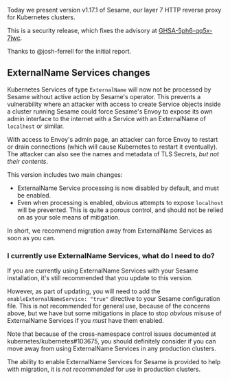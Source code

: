 Today we present version v1.17.1 of Sesame, our layer 7 HTTP reverse proxy for Kubernetes clusters.

This is a security release, which fixes the advisory at [GHSA-5ph6-qq5x-7jwc](https://github.com/projectsesame/sesame/security/advisories/GHSA-5ph6-qq5x-7jwc).

Thanks to @josh-ferrell for the initial report.

## ExternalName Services changes

Kubernetes Services of type `ExternalName` will now not be processed by Sesame without active action by Sesame's operator. This prevents a vulnerability where an attacker with access to create Service objects inside a cluster running Sesame could force Sesame's Envoy to expose its own admin interface to the internet with a Service with an ExternalName of `localhost` or similar.

With access to Envoy's admin page, an attacker can force Envoy to restart or drain connections (which will cause Kubernetes to restart it eventually). The attacker can also see the names and metadata of TLS Secrets, *but not their contents*.

This version includes two main changes:
- ExternalName Service processing is now disabled by default, and must be enabled.
- Even when processing is enabled, obvious attempts to expose `localhost` will be prevented. This is quite a porous control, and should not be relied on as your sole means of mitigation.

In short, we recommend migration away from ExternalName Services as soon as you can.

### I currently use ExternalName Services, what do I need to do?

If you are currently using ExternalName Services with your Sesame installation, it's still recommended that you update to this version.

However, as part of updating, you will need to add the `enableExternalNameService: "true"` directive to your Sesame configuration file. This is not recommended for general use, because of the concerns above, but we have but some mitigations in place to stop *obvious* misuse of ExternalName Services if you *must* have them enabled.

Note that because of the cross-namespace control issues documented at kubernetes/kubernetes#103675, you should definitely consider if you can move away from using ExternalName Services in any production clusters.

The ability to enable ExternalName Services for Sesame is provided to help with migration, it is *not recommended* for use in production clusters.